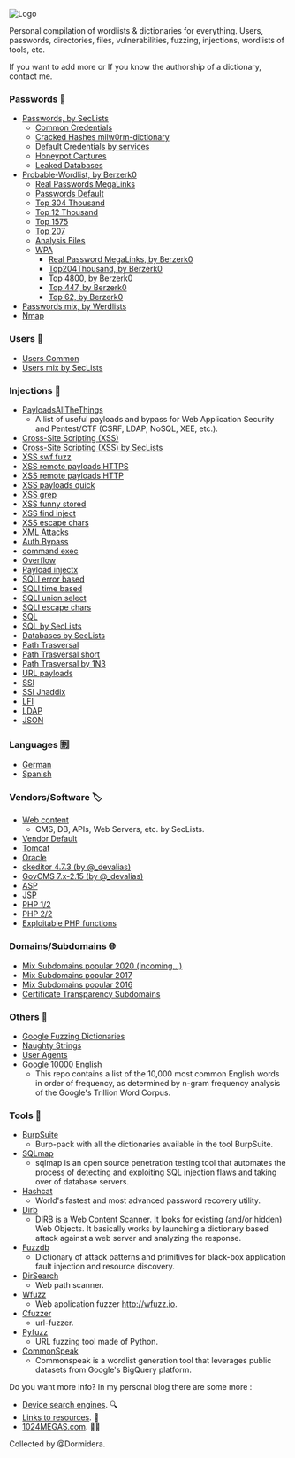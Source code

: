 ![Logo](https://github.com/Dormidera/WordList-Compendium/blob/master/wordlistcompendiumlogo.png)

Personal compilation of wordlists & dictionaries for everything. Users, passwords, directories, files, vulnerabilities, fuzzing, injections, wordlists of tools, etc.

If you want to add more or If you know the authorship of a dictionary, contact me.

### Passwords :key:
* [Passwords, by SecLists](https://github.com/danielmiessler/SecLists/tree/master/Passwords)
  * [Common Credentials](https://github.com/danielmiessler/SecLists/tree/master/Passwords/Common-Credentials)
  * [Cracked Hashes milw0rm-dictionary](https://github.com/danielmiessler/SecLists/blob/master/Passwords/Cracked-Hashes/milw0rm-dictionary.txt)
  * [Default Credentials by services](https://github.com/danielmiessler/SecLists/tree/master/Passwords/Default-Credentials)
  * [Honeypot Captures](https://github.com/danielmiessler/SecLists/tree/master/Passwords/Honeypot-Captures)
  * [Leaked Databases](https://github.com/danielmiessler/SecLists/tree/master/Passwords/Leaked-Databases)  
* [Probable-Wordlist, by Berzerk0](https://github.com/berzerk0/Probable-Wordlists)
  * [Real Passwords MegaLinks](https://github.com/berzerk0/Probable-Wordlists/blob/master/Real-Passwords/Real-Passwords-MegaLinks.md)
  * [Passwords Default](https://github.com/berzerk0/Probable-Wordlists/blob/master/Dictionary-Style/Technical_and_Default/Password_Default_ProbWL.txt)
  * [Top 304 Thousand](https://github.com/berzerk0/Probable-Wordlists/blob/master/Real-Passwords/Top304Thousand-probable-v2.txt)
  * [Top 12 Thousand](https://github.com/berzerk0/Probable-Wordlists/blob/master/Real-Passwords/Top12Thousand-probable-v2.txt)
  * [Top 1575](https://github.com/berzerk0/Probable-Wordlists/blob/master/Real-Passwords/Top1575-probable-v2.txt)
  * [Top 207](https://github.com/berzerk0/Probable-Wordlists/blob/master/Real-Passwords/Top207-probable-v2.txt)
  * [Analysis Files](https://github.com/berzerk0/Probable-Wordlists/tree/master/Analysis-Files)  
  * [WPA]()
    * [Real Password MegaLinks, by Berzerk0](https://github.com/berzerk0/Probable-Wordlists/blob/master/Real-Passwords/WPA-Length/Real-Password-WPA-MegaLinks.md)
    * [Top204Thousand, by Berzerk0](https://github.com/berzerk0/Probable-Wordlists/blob/master/Real-Passwords/WPA-Length/Top204Thousand-WPA-probable-v2.txt)
    * [Top 4800, by Berzerk0](https://github.com/berzerk0/Probable-Wordlists/blob/master/Real-Passwords/WPA-Length/Top4800-WPA-probable-v2.txt)
    * [Top 447, by Berzerk0](https://github.com/berzerk0/Probable-Wordlists/blob/master/Real-Passwords/WPA-Length/Top447-WPA-probable-v2.txt)
    * [Top 62, by Berzerk0](https://github.com/berzerk0/Probable-Wordlists/blob/master/Real-Passwords/WPA-Length/Top62-WPA-probable-v2.txt)  
* [Passwords mix, by Werdlists](https://github.com/decal/werdlists/tree/master/passes-dicts)
* [Nmap](https://github.com/Dormidera/WordList-Compendium/blob/master/Passwords/Nmap)

### Users :busts_in_silhouette: 	
  * [Users Common](https://github.com/Dormidera/WordList-Compendium/blob/master/Users/Users%20Common)  
  * [Users mix by SecLists](https://github.com/danielmiessler/SecLists/tree/master/Usernames)  
 
### Injections :syringe:
  * [PayloadsAllTheThings](https://github.com/swisskyrepo/PayloadsAllTheThings)
     * A list of useful payloads and bypass for Web Application Security and Pentest/CTF (CSRF, LDAP, NoSQL, XEE, etc.).
  * [Cross-Site Scripting (XSS)](https://github.com/Dormidera/WordList-Compendium/blob/master/Injections/Cross-Site%20Scripting%20(XSS))
  * [Cross-Site Scripting (XSS) by SecLists](https://github.com/danielmiessler/SecLists/tree/master/Fuzzing/XSS)  
  * [XSS swf fuzz](https://github.com/Dormidera/WordList-Compendium/blob/master/Injections/FuzzList%20(by%201N3)/xss_swf_fuzz.txt) 
  * [XSS remote payloads HTTPS](https://github.com/Dormidera/WordList-Compendium/blob/master/Injections/FuzzList%20(by%201N3)/xss_remote_payloads-https.txt) 
  * [XSS remote payloads HTTP](https://github.com/Dormidera/WordList-Compendium/blob/master/Injections/FuzzList%20(by%201N3)/xss_remote_payloads-http.txt)   
  * [XSS payloads quick](https://github.com/Dormidera/WordList-Compendium/blob/master/Injections/FuzzList%20(by%201N3)/xss_payloads_quick.txt)   
  * [XSS grep](https://github.com/Dormidera/WordList-Compendium/blob/master/Injections/FuzzList%20(by%201N3)/xss_grep.txt)   
  * [XSS funny stored](https://github.com/Dormidera/WordList-Compendium/blob/master/Injections/FuzzList%20(by%201N3)/xss_funny_stored.txt)   
  * [XSS find inject](https://github.com/Dormidera/WordList-Compendium/blob/master/Injections/FuzzList%20(by%201N3)/xss_find_inject.txt)   
  * [XSS escape chars](https://github.com/Dormidera/WordList-Compendium/blob/master/Injections/FuzzList%20(by%201N3)/xss_escape_chars.txt) 
  * [XML Attacks](https://github.com/Dormidera/WordList-Compendium/blob/master/Injections/FuzzList%20(by%201N3)/xml-attacks.txt)
  * [Auth Bypass](https://github.com/Dormidera/WordList-Compendium/blob/master/Injections/FuzzList%20(by%201N3)/auth_bypass.txt)  
  * [command exec](https://github.com/Dormidera/WordList-Compendium/blob/master/Injections/FuzzList%20(by%201N3)/command_exec.txt)  
  * [Overflow](https://github.com/Dormidera/WordList-Compendium/blob/master/Injections/FuzzList%20(by%201N3)/overflow.txt)  
  * [Payload injectx](https://github.com/Dormidera/WordList-Compendium/blob/master/Injections/FuzzList%20(by%201N3)/payload_injectx.txt)  
  * [SQLI error based](https://github.com/Dormidera/WordList-Compendium/blob/master/Injections/FuzzList%20(by%201N3)/sqli-error-based.txt)  
  * [SQLI time based](https://github.com/Dormidera/WordList-Compendium/blob/master/Injections/FuzzList%20(by%201N3)/sqli-time-based.txt)  
  * [SQLI union select](https://github.com/Dormidera/WordList-Compendium/blob/master/Injections/FuzzList%20(by%201N3)/sqli-union-select.txt)  
  * [SQLI escape chars](https://github.com/Dormidera/WordList-Compendium/blob/master/Injections/FuzzList%20(by%201N3)/sqli_escape_chars.txt)    
  * [SQL](https://github.com/Dormidera/WordList-Compendium/blob/master/Injections/SQL)  
  * [SQL by SecLists](https://github.com/danielmiessler/SecLists/tree/master/Fuzzing/SQLi)  
  * [Databases by SecLists](https://github.com/danielmiessler/SecLists/tree/master/Fuzzing/Databases)  
  * [Path Trasversal](https://github.com/Dormidera/WordList-Compendium/blob/master/Injections/FuzzList%20(by%201N3)/traversal-short.txt)  
  * [Path Trasversal short](https://github.com/Dormidera/WordList-Compendium/blob/master/Injections/FuzzList%20(by%201N3)/traversal-short.txt)  
  * [Path Trasversal by 1N3](https://github.com/Dormidera/WordList-Compendium/blob/master/Injections/FuzzList%20(by%201N3)/traversal.txt)  
  * [URL payloads](https://github.com/Dormidera/WordList-Compendium/blob/master/Injections/FuzzList%20(by%201N3)/url_payloads.txt)  
  * [SSI](https://github.com/Dormidera/WordList-Compendium/blob/master/Injections/FuzzList%20(by%201N3)/ssi_quick.txt)
  * [SSI Jhaddix](https://github.com/danielmiessler/SecLists/blob/master/Fuzzing/SSI-Injection-Jhaddix.txt)  
  * [LFI](https://github.com/danielmiessler/SecLists/tree/master/Fuzzing/LFI)
  * [LDAP](https://github.com/danielmiessler/SecLists/blob/master/Fuzzing/LDAP.Fuzzing.txt) 
  * [JSON](https://github.com/danielmiessler/SecLists/blob/master/Fuzzing/JSON.Fuzzing.txt) 

### Languages :u5272:
  * [German](https://github.com/Dormidera/WordList-Compendium/blob/master/Languages/German)  
  * [Spanish](https://github.com/Dormidera/WordList-Compendium/blob/master/Languages/Spanish)   
  
### Vendors/Software :label:
  * [Web content](https://github.com/danielmiessler/SecLists/tree/master/Discovery/Web-Content) 
    * CMS, DB, APIs, Web Servers, etc. by SecLists.
  * [Vendor Default](https://github.com/decal/werdlists/blob/master/passes-dicts/vendor-default-passwords.csv)  
  * [Tomcat](https://github.com/Dormidera/WordList-Compendium/blob/master/Software/Tomcat%20(user:password))  
  * [Oracle](https://github.com/Dormidera/WordList-Compendium/blob/master/Software/Oracle%20(user:password)) 
  * [ckeditor 4.7.3 (by @_devalias)](https://github.com/Dormidera/WordList-Compendium/blob/master/Software/ckeditor%204.7.3%20(by%20%40_devalias))
  * [GovCMS 7.x-2.15 (by @_devalias)](https://github.com/Dormidera/WordList-Compendium/blob/master/Software/GovCMS%207.x-2.15%20(by%20%40_devalias))
  * [ASP](https://github.com/Dormidera/WordList-Compendium/blob/master/Software/ASP)
  * [JSP](https://github.com/Dormidera/WordList-Compendium/blob/master/Software/JSP)
  * [PHP 1/2](https://github.com/Dormidera/WordList-Compendium/blob/master/Software/PHP%201to2)
  * [PHP 2/2](https://github.com/Dormidera/WordList-Compendium/blob/master/Software/PHP%202to2)
  * [Exploitable PHP functions](https://stackoverflow.com/questions/3115559/exploitable-php-functions)

### Domains/Subdomains :globe_with_meridians: 	
 * [Mix Subdomains popular 2020 (incoming...)](https://github.com/bitquark/dnspop)
 * [Mix Subdomains popular 2017](https://github.com/skooch/subpop-results/tree/master/20170128)
 * [Mix Subdomains popular 2016](https://github.com/bitquark/dnspop/tree/master/results)
 * [Certificate Transparency Subdomains](https://github.com/internetwache/CT_subdomains)

### Others :bookmark_tabs:
 * [Google Fuzzing Dictionaries](https://github.com/google/fuzzing/tree/master/dictionaries)
 * [Naughty Strings](https://github.com/minimaxir/big-list-of-naughty-strings)
 * [User Agents]( https://github.com/danielmiessler/SecLists/tree/master/Fuzzing/User-Agents) 
 * [Google 10000 English](https://github.com/first20hours/google-10000-english)
   * This repo contains a list of the 10,000 most common English words in order of frequency, as determined by n-gram frequency analysis of the Google's Trillion Word Corpus. 
 
### Tools :hammer:
* [BurpSuite](https://github.com/SilverPoision/a-full-list-of-wordlists/tree/master/Wordlists/burp_pack)
  * Burp-pack with all the dictionaries available in the tool BurpSuite. 
* [SQLmap](https://github.com/sqlmapproject/sqlmap)
  * sqlmap is an open source penetration testing tool that automates the process of detecting and exploiting SQL injection flaws and taking over of database servers.
* [Hashcat](https://github.com/hashcat/hashcat)
  * World's fastest and most advanced password recovery utility.
* [Dirb](https://github.com/Dormidera/WordList-Compendium/tree/master/Tools/Dirb)
  * DIRB is a Web Content Scanner. It looks for existing (and/or hidden) Web Objects. It basically works by launching a dictionary based attack against a web server and analyzing the response.
* [Fuzzdb](https://github.com/Dormidera/WordList-Compendium/tree/master/Tools/Fuzzdb)
  * Dictionary of attack patterns and primitives for black-box application fault injection and resource discovery.
* [DirSearch](https://github.com/Dormidera/WordList-Compendium/tree/master/Tools/DirSearch)
  * Web path scanner.
* [Wfuzz](https://github.com/Dormidera/WordList-Compendium/tree/master/Tools/Wfuzz)
  * Web application fuzzer http://wfuzz.io.
* [Cfuzzer](https://github.com/Dormidera/WordList-Compendium/tree/master/Tools/Cfuzzer)
  * url-fuzzer.
* [Pyfuzz](https://github.com/Dormidera/WordList-Compendium/tree/master/Tools/Pyfuzz)
  * URL fuzzing tool made of Python.
* [CommonSpeak](https://github.com/pentester-io/commonspeak)
  * Commonspeak is a wordlist generation tool that leverages public datasets from Google's BigQuery platform.


Do you want more info? In my personal blog there are some more :
  * [Device search engines](https://www.1024megas.com/search-engines). :mag:
  * [Links to resources](https://www.1024megas.com/resources). :link:
  * [1024MEGAS.com](https://www.1024megas.com). :man_technologist:


Collected by @Dormidera. 
